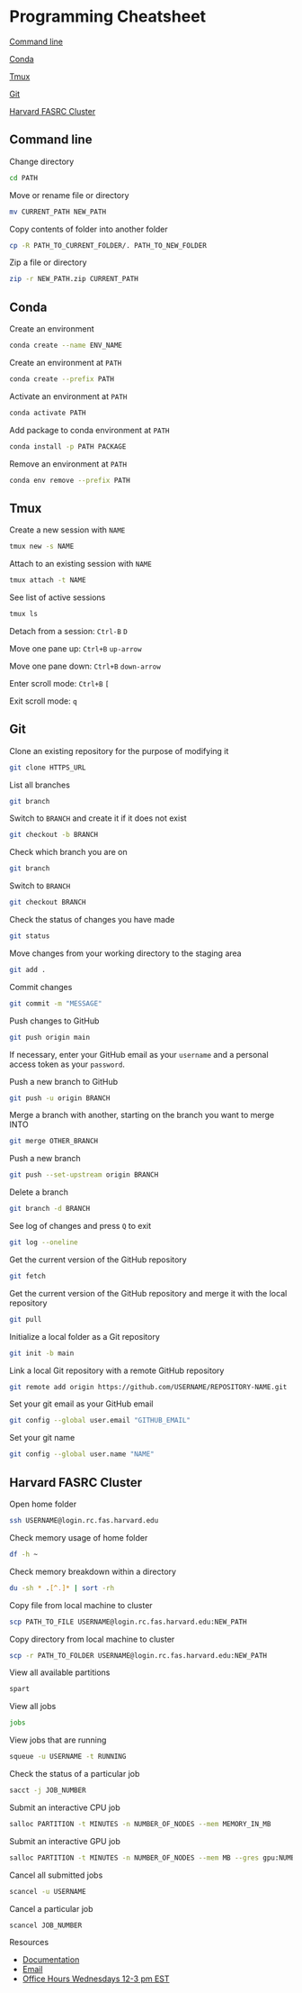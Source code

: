 # Programming Cheatsheet
[Command line](#command-line)

[Conda](#conda)

[Tmux](#tmux)

[Git](#git)

[Harvard FASRC Cluster](#harvard-fasrc-cluster)

## Command line
Change directory
```bash
cd PATH
```
Move or rename file or directory
```bash
mv CURRENT_PATH NEW_PATH
```

Copy contents of folder into another folder
```bash
cp -R PATH_TO_CURRENT_FOLDER/. PATH_TO_NEW_FOLDER
```

Zip a file or directory
```bash
zip -r NEW_PATH.zip CURRENT_PATH
```

## Conda
Create an environment
```bash
conda create --name ENV_NAME
```

Create an environment at ```PATH```
```bash
conda create --prefix PATH
```

Activate an environment at ```PATH```
```bash
conda activate PATH
```

Add package to conda environment at ```PATH```
```bash
conda install -p PATH PACKAGE
```

Remove an environment at ```PATH```
```bash
conda env remove --prefix PATH
```

## Tmux
Create a new session with ```NAME```
```bash
tmux new -s NAME
```

Attach to an existing session with ```NAME```
```bash
tmux attach -t NAME
```

See list of active sessions
```bash
tmux ls
```

Detach from a session: ```Ctrl-B``` ```D```

Move one pane up: ```Ctrl+B``` ```up-arrow```

Move one pane down: ```Ctrl+B``` ```down-arrow```

Enter scroll mode: ```Ctrl+B``` ```[```

Exit scroll mode: ```q```

## Git
Clone an existing repository for the purpose of modifying it
```bash
git clone HTTPS_URL
```

List all branches
```bash
git branch
```

Switch to ```BRANCH``` and create it if it does not exist
```bash
git checkout -b BRANCH
```

Check which branch you are on
```bash
git branch
```

Switch to ```BRANCH```
```bash
git checkout BRANCH
```

Check the status of changes you have made
```bash
git status
```

Move changes from your working directory to the staging area
```bash
git add .
```

Commit changes
```bash
git commit -m "MESSAGE"
```

Push changes to GitHub
```bash
git push origin main
```
If necessary, enter your GitHub email as your ```username``` and a personal access token as your ```password```.

Push a new branch to GitHub
```bash
git push -u origin BRANCH
```

Merge a branch with another, starting on the branch you want to merge INTO
```bash
git merge OTHER_BRANCH
```

Push a new branch
```bash
git push --set-upstream origin BRANCH
```

Delete a branch
```bash
git branch -d BRANCH
```

See log of changes and press ```Q``` to exit
```bash
git log --oneline
```

Get the current version of the GitHub repository
```bash
git fetch
```

Get the current version of the GitHub repository and merge it with the local repository
```bash
git pull
```

Initialize a local folder as a Git repository
```bash
git init -b main
```

Link a local Git repository with a remote GitHub repository
```bash
git remote add origin https://github.com/USERNAME/REPOSITORY-NAME.git
```

Set your git email as your GitHub email
```bash
git config --global user.email "GITHUB_EMAIL"
```

Set your git name
```bash
git config --global user.name "NAME"
```

## Harvard FASRC Cluster
Open home folder
```bash
ssh USERNAME@login.rc.fas.harvard.edu
```

Check memory usage of home folder
```bash
df -h ~
```

Check memory breakdown within a directory
```bash
du -sh * .[^.]* | sort -rh
```

Copy file from local machine to cluster
```bash
scp PATH_TO_FILE USERNAME@login.rc.fas.harvard.edu:NEW_PATH
```

Copy directory from local machine to cluster
```bash
scp -r PATH_TO_FOLDER USERNAME@login.rc.fas.harvard.edu:NEW_PATH
```

View all available partitions
```bash
spart
```

View all jobs
```bash
jobs
```

View jobs that are running
```bash
squeue -u USERNAME -t RUNNING
```

Check the status of a particular job
```bash
sacct -j JOB_NUMBER
```

Submit an interactive CPU job
```bash
salloc PARTITION -t MINUTES -n NUMBER_OF_NODES --mem MEMORY_IN_MB
```

Submit an interactive GPU job
```bash
salloc PARTITION -t MINUTES -n NUMBER_OF_NODES --mem MB --gres gpu:NUMBER_OF_GPUs
```

Cancel all submitted jobs
```bash
scancel -u USERNAME
```

Cancel a particular job
```bash
scancel JOB_NUMBER
```

Resources
* [Documentation](https://docs.rc.fas.harvard.edu)
* [Email](mailto:rchelp@rc.fas.harvard.edu)
* [Office Hours Wednesdays 12-3 pm EST](https://harvard.zoom.us/j/97676134704)
